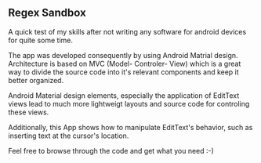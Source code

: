 Regex Sandbox
-------------
A quick test of my skills after not writing any software for android devices for quite some time.

The app was developed consequently by using Android Matrial design. Architecture is based on MVC (Model- Controler- View) which is a great way to divide the source code into it's relevant components and keep it better organized.

Android Material design elements, especially the application of EditText views lead to much more lightweigt layouts and source code for controling these views.

Additionally, this App shows how to manipulate EditText's behavior, such as inserting text at the cursor's location.

Feel free to browse through the code and get what you need :-)

